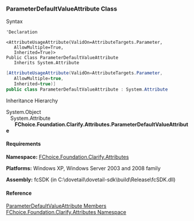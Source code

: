﻿### ParameterDefaultValueAttribute Class

Syntax

```vbnet
'Declaration

<AttributeUsageAttribute(ValidOn=AttributeTargets.Parameter, 
   AllowMultiple=True, 
   Inherited=True)>
Public Class ParameterDefaultValueAttribute 
   Inherits System.Attribute
```

```csharp
[AttributeUsageAttribute(ValidOn=AttributeTargets.Parameter, 
   AllowMultiple=true, 
   Inherited=true)]
public class ParameterDefaultValueAttribute : System.Attribute
```

Inheritance Hierarchy

System.Object  
   System.Attribute  
      **FChoice.Foundation.Clarify.Attributes.ParameterDefaultValueAttribute**  

#### Requirements

**Namespace:** [FChoice.Foundation.Clarify.Attributes](fcSDK~FChoice.Foundation.Clarify.Attributes_namespace.md)

**Platforms:** Windows XP, Windows Server 2003 and 2008 family

**Assembly:** fcSDK (in C:\\dovetail\\dovetail-sdk\\build\\Release\\fcSDK.dll)

#### Reference

[ParameterDefaultValueAttribute Members](fcSDK~FChoice.Foundation.Clarify.Attributes.ParameterDefaultValueAttribute_members.md)  
[FChoice.Foundation.Clarify.Attributes Namespace](fcSDK~FChoice.Foundation.Clarify.Attributes_namespace.md)